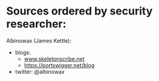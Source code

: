 # Sources ordered by security researcher:

Albinowax (James Kettle):
  * blogs:  
    * www.skeletonscribe.net
    * https://portswigger.net/blog
  * twitter: @albinowax
